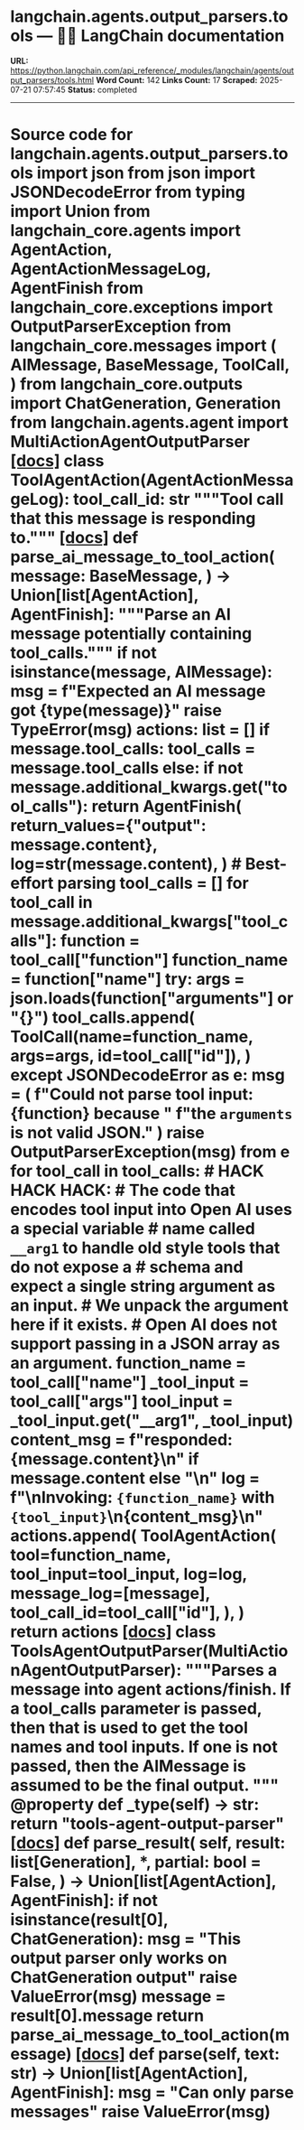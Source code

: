 # langchain.agents.output_parsers.tools — 🦜🔗 LangChain  documentation

**URL:** https://python.langchain.com/api_reference/_modules/langchain/agents/output_parsers/tools.html
**Word Count:** 142
**Links Count:** 17
**Scraped:** 2025-07-21 07:57:45
**Status:** completed

---

# Source code for langchain.agents.output\_parsers.tools               import json     from json import JSONDecodeError     from typing import Union          from langchain_core.agents import AgentAction, AgentActionMessageLog, AgentFinish     from langchain_core.exceptions import OutputParserException     from langchain_core.messages import (         AIMessage,         BaseMessage,         ToolCall,     )     from langchain_core.outputs import ChatGeneration, Generation          from langchain.agents.agent import MultiActionAgentOutputParser                              [[docs]](https://python.langchain.com/api_reference/langchain/agents/langchain.agents.output_parsers.tools.ToolAgentAction.html#langchain.agents.output_parsers.tools.ToolAgentAction)     class ToolAgentAction(AgentActionMessageLog):         tool_call_id: str         """Tool call that this message is responding to."""                                             [[docs]](https://python.langchain.com/api_reference/langchain/agents/langchain.agents.output_parsers.tools.parse_ai_message_to_tool_action.html#langchain.agents.output_parsers.tools.parse_ai_message_to_tool_action)     def parse_ai_message_to_tool_action(         message: BaseMessage,     ) -> Union[list[AgentAction], AgentFinish]:         """Parse an AI message potentially containing tool_calls."""         if not isinstance(message, AIMessage):             msg = f"Expected an AI message got {type(message)}"             raise TypeError(msg)              actions: list = []         if message.tool_calls:             tool_calls = message.tool_calls         else:             if not message.additional_kwargs.get("tool_calls"):                 return AgentFinish(                     return_values={"output": message.content},                     log=str(message.content),                 )             # Best-effort parsing             tool_calls = []             for tool_call in message.additional_kwargs["tool_calls"]:                 function = tool_call["function"]                 function_name = function["name"]                 try:                     args = json.loads(function["arguments"] or "{}")                     tool_calls.append(                         ToolCall(name=function_name, args=args, id=tool_call["id"]),                     )                 except JSONDecodeError as e:                     msg = (                         f"Could not parse tool input: {function} because "                         f"the `arguments` is not valid JSON."                     )                     raise OutputParserException(msg) from e         for tool_call in tool_calls:             # HACK HACK HACK:             # The code that encodes tool input into Open AI uses a special variable             # name called `__arg1` to handle old style tools that do not expose a             # schema and expect a single string argument as an input.             # We unpack the argument here if it exists.             # Open AI does not support passing in a JSON array as an argument.             function_name = tool_call["name"]             _tool_input = tool_call["args"]             tool_input = _tool_input.get("__arg1", _tool_input)                  content_msg = f"responded: {message.content}\n" if message.content else "\n"             log = f"\nInvoking: `{function_name}` with `{tool_input}`\n{content_msg}\n"             actions.append(                 ToolAgentAction(                     tool=function_name,                     tool_input=tool_input,                     log=log,                     message_log=[message],                     tool_call_id=tool_call["id"],                 ),             )         return actions                                             [[docs]](https://python.langchain.com/api_reference/langchain/agents/langchain.agents.output_parsers.tools.ToolsAgentOutputParser.html#langchain.agents.output_parsers.tools.ToolsAgentOutputParser)     class ToolsAgentOutputParser(MultiActionAgentOutputParser):         """Parses a message into agent actions/finish.              If a tool_calls parameter is passed, then that is used to get         the tool names and tool inputs.              If one is not passed, then the AIMessage is assumed to be the final output.         """              @property         def _type(self) -> str:             return "tools-agent-output-parser"                         [[docs]](https://python.langchain.com/api_reference/langchain/agents/langchain.agents.output_parsers.tools.ToolsAgentOutputParser.html#langchain.agents.output_parsers.tools.ToolsAgentOutputParser.parse_result)         def parse_result(             self,             result: list[Generation],             *,             partial: bool = False,         ) -> Union[list[AgentAction], AgentFinish]:             if not isinstance(result[0], ChatGeneration):                 msg = "This output parser only works on ChatGeneration output"                 raise ValueError(msg)             message = result[0].message             return parse_ai_message_to_tool_action(message)                                        [[docs]](https://python.langchain.com/api_reference/langchain/agents/langchain.agents.output_parsers.tools.ToolsAgentOutputParser.html#langchain.agents.output_parsers.tools.ToolsAgentOutputParser.parse)         def parse(self, text: str) -> Union[list[AgentAction], AgentFinish]:             msg = "Can only parse messages"             raise ValueError(msg)